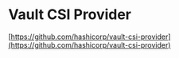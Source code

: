 # Vault CSI Provider

[https://github.com/hashicorp/vault-csi-provider](https://github.com/hashicorp/vault-csi-provider)
